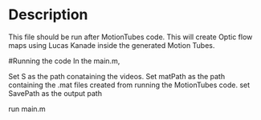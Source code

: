 # Description
This file should be run after MotionTubes code. This will create Optic flow maps using Lucas Kanade inside the generated Motion Tubes.

#Running the code
In the main.m,

Set S as the path conataining the videos.
Set matPath as the path containing the .mat files created from running the MotionTubes code. 
set SavePath as the output path

run main.m


